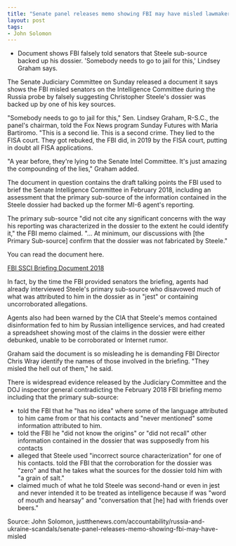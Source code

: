 ```yaml
---
title: "Senate panel releases memo showing FBI may have misled lawmakers about Russia probe"
layout: post
tags:
- John Solomon
---
```


- Document shows FBI falsely told senators that Steele sub-source backed up his dossier. 'Somebody needs to go to jail for this,' Lindsey Graham says.

The Senate Judiciary Committee on Sunday released a document it says shows the FBI misled senators on the Intelligence Committee during the Russia probe by falsely suggesting Christopher Steele's dossier was backed up by one of his key sources.

"Somebody needs to go to jail for this," Sen. Lindsey Graham, R-S.C., the panel's chairman, told the Fox News program Sunday Futures with Maria Bartiromo. "This is a second lie. This is a second crime. They lied to the FISA court. They got rebuked, the FBI did, in 2019 by the FISA court, putting in doubt all FISA applications.

"A year before, they're lying to the Senate Intel Committee. It's just amazing the compounding of the lies," Graham added.

The document in question contains the draft talking points the FBI used to brief the Senate Intelligence Committee in February 2018, including an assessment that the primary sub-source of the information contained in the Steele dossier had backed up the former MI-6 agent's reporting.

The primary sub-source "did not cite any significant concerns with the way his reporting was characterized in the dossier to the extent he could identify it," the FBI memo claimed. "... At minimum, our discussions with [the Primary Sub-source] confirm that the dossier was not fabricated by Steele."

You can read the document here.

[FBI SSCI Briefing Document 2018](https://justthenews.com/sites/default/files/2020-08/FBI%20SSCI%20Briefing%20Document%202018.pdf)

In fact, by the time the FBI provided senators the briefing, agents had already interviewed Steele's primary sub-source who disavowed much of what was attributed to him in the dossier as in "jest" or containing uncorroborated allegations.

Agents also had been warned by the CIA that Steele's memos contained disinformation fed to him by Russian intelligence services, and had created a spreadsheet showing most of the claims in the dossier were either debunked, unable to be corroborated or Internet rumor.

Graham said the document is so misleading he is demanding FBI Director Chris Wray identify the names of those involved in the briefing. "They misled the hell out of them," he said.

There is widespread evidence released by the Judiciary Committee and the DOJ inspector general contradicting the February 2018 FBI briefing memo including that the primary sub-source:

- told the FBI that he "has no idea" where some of the language attributed to him came from or that his contacts and "never mentioned" some information attributed to him.
- told the FBI he "did not know the origins" or "did not recall" other information contained in the dossier that was supposedly from his contacts
- alleged that Steele used "incorrect source characterization" for one of his contacts. told the FBI that the corroboration for the dossier was "zero" and that he takes what the sources for the dossier told him with "a grain of salt."
- claimed much of what he told Steele was second-hand or even in jest and never intended it to be treated as intelligence because if was "word of mouth and hearsay" and "conversation that [he] had with friends over beers."

Source: John Solomon, justthenews.com/accountability/russia-and-ukraine-scandals/senate-panel-releases-memo-showing-fbi-may-have-misled
